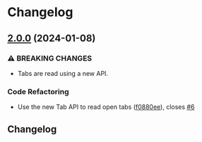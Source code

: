 # Changelog

## [2.0.0](https://github.com/avaly/vscode-restore-git-branch-tabs/compare/v1.1.0...v2.0.0) (2024-01-08)


### ⚠ BREAKING CHANGES

* Tabs are read using a new API.

### Code Refactoring

* Use the new Tab API to read open tabs ([f0880ee](https://github.com/avaly/vscode-restore-git-branch-tabs/commit/f0880ee12ce96d93a5a39e6bb48cb343f3d3f7f8)), closes [#6](https://github.com/avaly/vscode-restore-git-branch-tabs/issues/6)

## Changelog
